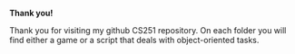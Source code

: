 **Thank you!**

Thank you for visiting my github CS251 repository. On each folder you will find either a game or a script that deals with object-oriented tasks. 

